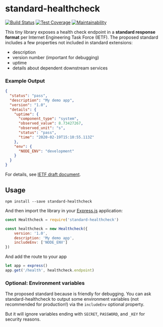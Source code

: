# standard-healthcheck

[![Build Status](https://travis-ci.org/julie-ng/standard-healthcheck.svg?branch=master)](https://travis-ci.org/julie-ng/standard-healthcheck)
[![Test Coverage](https://api.codeclimate.com/v1/badges/d00bb74152c7914dccdd/test_coverage)](https://codeclimate.com/github/julie-ng/standard-healthcheck/test_coverage)
[![Maintainability](https://api.codeclimate.com/v1/badges/d00bb74152c7914dccdd/maintainability)](https://codeclimate.com/github/julie-ng/standard-healthcheck/maintainability)

This tiny library exposes a health check endpoint in a **standard response format** per Internet Engineering Task Force (IETF). The proposed standard includes a few properties not included in standard extensions:

- description
- version number (important for debugging)
- uptime
- details about dependent downstream services

### Example Output

```json
{
  "status": "pass",
  "description": "My demo app",
  "version": "1.0",
  "details": {
    "uptime": {
      "component_type": "system",
      "observed_value": 8.73427267,
      "observed_unit": "s",
      "status": "pass",
      "time": "2020-02-19T15:10:55.113Z"
    },
    "env": {
      "NODE_ENV": "development"
    }
  }
}
```

For details, see [IETF draft document](https://tools.ietf.org/html/draft-inadarei-api-health-check-04).

## Usage


```
npm install --save standard-healthcheck
```

And then import the library in your [Express.js](https://expressjs.com/) application:

```javascript
const Healthcheck = require('standard-healthcheck')

const healthcheck = new Healthcheck({
	version: '1.0',
	description: 'My demo app',
	includeEnv: ['NODE_ENV']
})
```

And add the route to your app

```javascript
let app = express()
app.get('/health', healthcheck.endpoint)
```

### Optional: Environment variables

The proposed standard because is friendly for debugging. You can ask standard-healthcheck to output some environment variables (not recommended for production!) via the `includeEnv` optional property.

But it will ignore variables ending with `SECRET`, `PASSWORD`, and `_KEY` for security reasons.